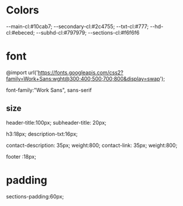# Colors

--main-cl:#10cab7;
--secondary-cl:#2c4755;
--txt-cl:#777;
--hd-cl:#ebeced;
--subhd-cl:#797979;
--sections-cl:#f6f6f6

# font

@import url('https://fonts.googleapis.com/css2?family=Work+Sans:wght@300;400;500;700;800&display=swap');

font-family:"Work Sans", sans-serif

## size

header-title:100px;
subheader-title: 20px;

h3:18px;
description-txt:16px;

contact-description: 35px; weight:800;
contact-link: 35px; weight:800;

footer :18px;

# padding

sections-padding:60px;
